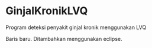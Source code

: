 # GinjalKronikLVQ
Program deteksi penyakit ginjal kronik menggunakan LVQ

Baris baru. Ditambahkan menggunakan eclipse.